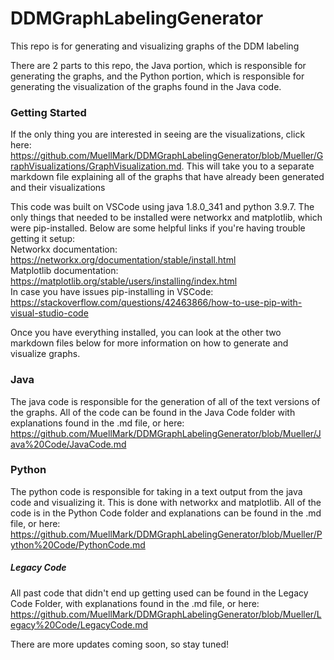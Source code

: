 # DDMGraphLabelingGenerator

This repo is for generating and visualizing graphs of the DDM labeling

There are 2 parts to this repo, the Java portion, which is responsible for generating the graphs, and the Python portion, which is responsible for generating the visualization of the graphs found in the Java code.

### Getting Started
If the only thing you are interested in seeing are the visualizations, click here: https://github.com/MuellMark/DDMGraphLabelingGenerator/blob/Mueller/GraphVisualizations/GraphVisualization.md. This will take you to a separate markdown file explaining all of the graphs that have already been generated and their visualizations

This code was built on VSCode using java 1.8.0_341 and python 3.9.7. The only things that needed to be installed were networkx and matplotlib, which were pip-installed. Below are some helpful links if you're having trouble getting it setup:\
Networkx documentation: https://networkx.org/documentation/stable/install.html \
Matplotlib documentation: https://matplotlib.org/stable/users/installing/index.html \
In case you have issues pip-installing in VSCode: https://stackoverflow.com/questions/42463866/how-to-use-pip-with-visual-studio-code

Once you have everything installed, you can look at the other two markdown files below for more information on how to generate and visualize graphs.
### Java
The java code is responsible for the generation of all of the text versions of the graphs. All of the code can be found in the Java Code folder with explanations
found in the .md file, or here: https://github.com/MuellMark/DDMGraphLabelingGenerator/blob/Mueller/Java%20Code/JavaCode.md
### Python
The python code is responsible for taking in a text output from the java code and visualizing it. This is done with networkx and matplotlib. All of the code is in
the Python Code folder and explanations can be found in the .md file, or here: https://github.com/MuellMark/DDMGraphLabelingGenerator/blob/Mueller/Python%20Code/PythonCode.md
##### Legacy Code
All past code that didn't end up getting used can be found in the Legacy Code Folder, with explanations found in the .md file, or here: https://github.com/MuellMark/DDMGraphLabelingGenerator/blob/Mueller/Legacy%20Code/LegacyCode.md

There are more updates coming soon, so stay tuned!

